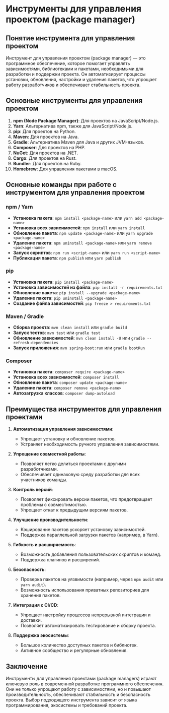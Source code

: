 # Инструменты для управления проектом (package manager) 

## Понятие инструмента для управления проектом

Инструмент для управления проектом (package manager) — это программное обеспечение, которое помогает управлять зависимостями, библиотеками и пакетами, необходимыми для разработки и поддержки проекта. Он автоматизирует процессы установки, обновления, настройки и удаления пакетов, что упрощает работу разработчиков и обеспечивает стабильность проекта.

## Основные инструменты для управления проектом

1. **npm (Node Package Manager)**: Для проектов на JavaScript/Node.js.
2. **Yarn**: Альтернатива npm, также для JavaScript/Node.js.
3. **pip**: Для проектов на Python.
4. **Maven**: Для проектов на Java.
5. **Gradle**: Альтернатива Maven для Java и других JVM-языков.
6. **Composer**: Для проектов на PHP.
7. **NuGet**: Для проектов на .NET.
8. **Cargo**: Для проектов на Rust.
9. **Bundler**: Для проектов на Ruby.
10. **Homebrew**: Для управления пакетами в macOS.

## Основные команды при работе с инструментом для управления проектом

### npm / Yarn
- **Установка пакета**: `npm install <package-name>` или `yarn add <package-name>`
- **Установка всех зависимостей**: `npm install` или `yarn install`
- **Обновление пакета**: `npm update <package-name>` или `yarn upgrade <package-name>`
- **Удаление пакета**: `npm uninstall <package-name>` или `yarn remove <package-name>`
- **Запуск скриптов**: `npm run <script-name>` или `yarn run <script-name>`
- **Публикация пакета**: `npm publish` или `yarn publish`

### pip
- **Установка пакета**: `pip install <package-name>`
- **Установка зависимостей из файла**: `pip install -r requirements.txt`
- **Обновление пакета**: `pip install --upgrade <package-name>`
- **Удаление пакета**: `pip uninstall <package-name>`
- **Создание файла зависимостей**: `pip freeze > requirements.txt`

### Maven / Gradle
- **Сборка проекта**: `mvn clean install` или `gradle build`
- **Запуск тестов**: `mvn test` или `gradle test`
- **Обновление зависимостей**: `mvn clean install -U` или `gradle --refresh-dependencies`
- **Запуск приложения**: `mvn spring-boot:run` или `gradle bootRun`

### Composer
- **Установка пакета**: `composer require <package-name>`
- **Установка всех зависимостей**: `composer install`
- **Обновление пакета**: `composer update <package-name>`
- **Удаление пакета**: `composer remove <package-name>`
- **Автозагрузка классов**: `composer dump-autoload`

## Преимущества инструментов для управления проектами

1. **Автоматизация управления зависимостями**:
   - Упрощает установку и обновление пакетов.
   - Устраняет необходимость ручного управления зависимостями.

2. **Упрощение совместной работы**:
   - Позволяет легко делиться проектами с другими разработчиками.
   - Обеспечивает одинаковую среду разработки для всех участников команды.

3. **Контроль версий**:
   - Позволяет фиксировать версии пакетов, что предотвращает проблемы с совместимостью.
   - Упрощает откат к предыдущим версиям пакетов.

4. **Улучшение производительности**:
   - Кэширование пакетов ускоряет установку зависимостей.
   - Поддержка параллельной загрузки пакетов (например, в Yarn).

5. **Гибкость и расширяемость**:
   - Возможность добавления пользовательских скриптов и команд.
   - Поддержка плагинов и расширений.

6. **Безопасность**:
   - Проверка пакетов на уязвимости (например, через `npm audit` или `yarn audit`).
   - Возможность использования приватных репозиториев для хранения пакетов.

7. **Интеграция с CI/CD**:
   - Упрощает настройку процессов непрерывной интеграции и доставки.
   - Позволяет автоматизировать тестирование и сборку проекта.

8. **Поддержка экосистемы**:
   - Большое количество доступных пакетов и библиотек.
   - Активное сообщество и регулярные обновления.

## Заключение

Инструменты для управления проектами (package managers) играют ключевую роль в современной разработке программного обеспечения. Они не только упрощают работу с зависимостями, но и повышают производительность, обеспечивают стабильность и безопасность проекта. Выбор подходящего инструмента зависит от языка программирования, экосистемы и требований проекта.
